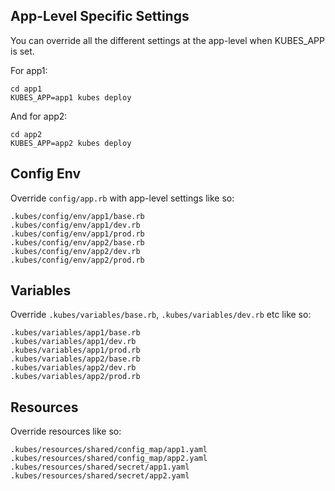 ## App-Level Specific Settings

You can override all the different settings at the app-level when KUBES_APP is set.

For app1:

    cd app1
    KUBES_APP=app1 kubes deploy

And for app2:

    cd app2
    KUBES_APP=app2 kubes deploy

## Config Env

Override `config/app.rb` with app-level settings like so:

    .kubes/config/env/app1/base.rb
    .kubes/config/env/app1/dev.rb
    .kubes/config/env/app1/prod.rb
    .kubes/config/env/app2/base.rb
    .kubes/config/env/app2/dev.rb
    .kubes/config/env/app2/prod.rb

## Variables

Override `.kubes/variables/base.rb`, `.kubes/variables/dev.rb` etc like so:

    .kubes/variables/app1/base.rb
    .kubes/variables/app1/dev.rb
    .kubes/variables/app1/prod.rb
    .kubes/variables/app2/base.rb
    .kubes/variables/app2/dev.rb
    .kubes/variables/app2/prod.rb

## Resources

Override resources like so:

    .kubes/resources/shared/config_map/app1.yaml
    .kubes/resources/shared/config_map/app2.yaml
    .kubes/resources/shared/secret/app1.yaml
    .kubes/resources/shared/secret/app2.yaml
